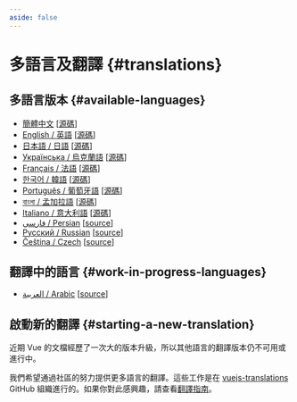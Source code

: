 ```yaml
---
aside: false
---
```


# 多語言及翻譯 {#translations}

## 多語言版本 {#available-languages}

- [簡體中文](https://cn.vuejs.org/) [[源碼](https://github.com/vuejs-translations/docs-zh-cn)]
- [English / 英語](https://vuejs.org/) [[源碼](https://github.com/vuejs/docs)]
- [日本語 / 日語](https://ja.vuejs.org/) [[源碼](https://github.com/vuejs-translations/docs-ja)]
- [Українська / 烏克蘭語](https://ua.vuejs.org/) [[源碼](https://github.com/vuejs-translations/docs-uk)]
- [Français / 法語](https://fr.vuejs.org) [[源碼](https://github.com/vuejs-translations/docs-fr)]
- [한국어 / 韓語](https://ko.vuejs.org) [[源碼](https://github.com/vuejs-translations/docs-ko)]
- [Português / 葡萄牙語](https://pt.vuejs.org) [[源碼](https://github.com/vuejs-translations/docs-pt)]
- [বাংলা / 孟加拉語](https://bn.vuejs.org) [[源碼](https://github.com/vuejs-translations/docs-bn)]
- [Italiano / 意大利語](https://it.vuejs.org) [[源碼](https://github.com/vuejs-translations/docs-it)]
- [فارسی / Persian](https://fa.vuejs.org) [[source](https://github.com/vuejs-translations/docs-fa)]
- [Русский / Russian](https://ru.vuejs.org/) [[source](https://github.com/vuejs-translations/docs-ru)]
- [Čeština / Czech](https://cs.vuejs.org/) [[source](https://github.com/vuejs-translations/docs-cs)]

## 翻譯中的語言 {#work-in-progress-languages}

- [العربية / Arabic](https://ar.vuejs.org/) [[source](https://github.com/vuejs-translations/docs-ar)]

## 啟動新的翻譯 {#starting-a-new-translation}

近期 Vue 的文檔經歷了一次大的版本升級，所以其他語言的翻譯版本仍不可用或進行中。

我們希望通過社區的努力提供更多語言的翻譯。這些工作是在 [vuejs-translations](https://github.com/vuejs-translations/) GitHub 組織進行的。如果你對此感興趣，請查看[翻譯指南](https://github.com/vuejs-translations/guidelines/blob/main/README.md)。
